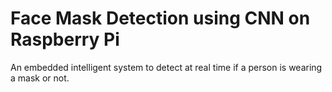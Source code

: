 # Face Mask Detection using CNN on Raspberry Pi
An embedded intelligent system to detect at real time if a person is wearing a mask or not.
